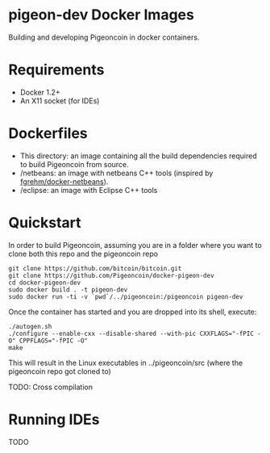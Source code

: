 # pigeon-dev Docker Images

Building and developing Pigeoncoin in docker containers.

# Requirements

* Docker 1.2+
* An X11 socket (for IDEs)

# Dockerfiles

* This directory: an image containing all the build dependencies required to build Pigeoncoin from source.
* /netbeans: an image with netbeans C++ tools (inspired by [fgrehm/docker-netbeans](https://registry.hub.docker.com/u/fgrehm/netbeans/)).
* /eclipse: an image with Eclipse C++ tools

# Quickstart
In order to build Pigeoncoin, assuming you are in a folder where you want to clone both this repo and the pigeoncoin repo
```
git clone https://github.com/bitcoin/bitcoin.git
git clone https://github.com/Pigeoncoin/docker-pigeon-dev
cd docker-pigeon-dev
sudo docker build . -t pigeon-dev
sudo docker run -ti -v `pwd`/../pigeoncoin:/pigeoncoin pigeon-dev
```

Once the container has started and you are dropped into its shell, execute:
```
./autogen.sh
./configure --enable-cxx --disable-shared --with-pic CXXFLAGS="-fPIC -O" CPPFLAGS="-fPIC -O"
make
```
This will result in the Linux executables in ../pigeoncoin/src (where the pigeoncoin repo got cloned to)

TODO: Cross compilation
# Running IDEs
TODO
